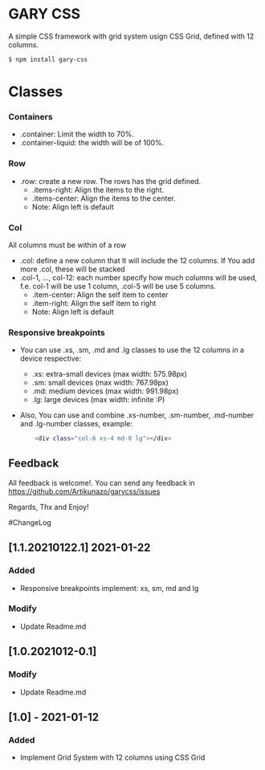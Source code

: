 # GARY CSS
A simple CSS framework with grid system usign CSS Grid, defined with 12 columns.

```sh
$ npm install gary-css
```

# Classes

### Containers
- .container: Limit the width to 70%.
- .container-liquid: the width will be of 100%.

### Row
- .row: create a new row. The rows has the grid defined.
     - .items-right: Align the items to the right.
     - .items-center: Align the items to the center.
     - Note: Align left is default
     
### Col
All columns must be within of a row
- .col: define a new column that It will include the 12 columns. If You add more .col, these will be stacked
- .col-1, ..., col-12: each number specify how much columns will be used, f.e. col-1 will be use 1 column, .col-5 will be use 5 columns.
    - .item-center: Align the self item to center
    - .item-right: Align the self item to right
    - Note: Align left is default

### Responsive breakpoints
- You can use .xs, .sm, .md and .lg classes to use the 12 columns in a device respective:
    - .xs: extra-small devices (max width: 575.98px)
    - .sm: small devices (max width: 767.98px)
    - .md: medium devices (max width: 991.98px)
    - .lg: large devices (max width: infinite :P)

- Also, You can use and combine .xs-number, .sm-number, .md-number and .lg-number classes, example:
    ```sh
        <div class="col-6 xs-4 md-8 lg"></div>
    ```


## Feedback
All feedback is welcome!. You can send any feedback in https://github.com/Artikunazo/garycss/issues


Regards, Thx and Enjoy!



#ChangeLog

## [1.1.20210122.1] 2021-01-22
### Added
+ Responsive breakpoints implement: xs, sm, md and lg

### Modify
- Update Readme.md


## [1.0.2021012-0.1]
### Modify
- Update Readme.md

## [1.0] - 2021-01-12
### Added
- Implement Grid System with 12 columns using CSS Grid